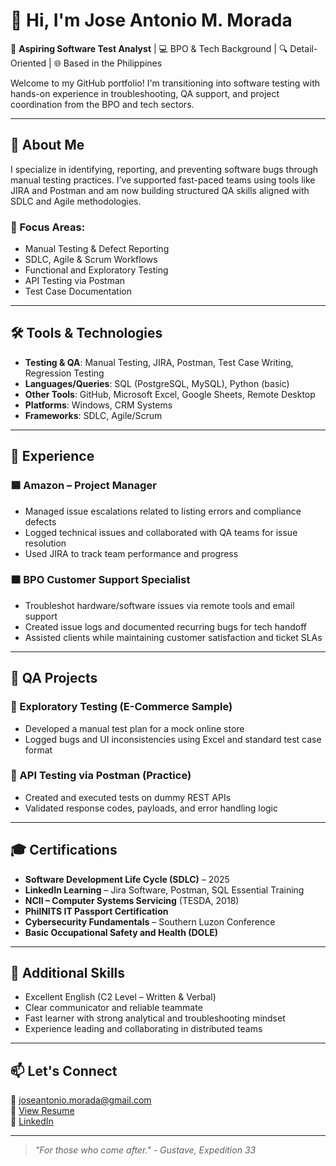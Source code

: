 # 👋 Hi, I'm Jose Antonio M. Morada

🧪 **Aspiring Software Test Analyst** | 💻 BPO & Tech Background | 🔍 Detail-Oriented | 🌐 Based in the Philippines

Welcome to my GitHub portfolio! I'm transitioning into software testing with hands-on experience in troubleshooting, QA support, and project coordination from the BPO and tech sectors.

---

## 🚀 About Me

I specialize in identifying, reporting, and preventing software bugs through manual testing practices. I’ve supported fast-paced teams using tools like JIRA and Postman and am now building structured QA skills aligned with SDLC and Agile methodologies.

### 🔎 Focus Areas:
- Manual Testing & Defect Reporting  
- SDLC, Agile & Scrum Workflows  
- Functional and Exploratory Testing  
- API Testing via Postman  
- Test Case Documentation

---

## 🛠️ Tools & Technologies

- **Testing & QA**: Manual Testing, JIRA, Postman, Test Case Writing, Regression Testing  
- **Languages/Queries**: SQL (PostgreSQL, MySQL), Python (basic)  
- **Other Tools**: GitHub, Microsoft Excel, Google Sheets, Remote Desktop  
- **Platforms**: Windows, CRM Systems  
- **Frameworks**: SDLC, Agile/Scrum

---

## 💼 Experience

### 🟦 Amazon – Project Manager  
- Managed issue escalations related to listing errors and compliance defects  
- Logged technical issues and collaborated with QA teams for issue resolution  
- Used JIRA to track team performance and progress

### 🟧 BPO Customer Support Specialist  
- Troubleshot hardware/software issues via remote tools and email support  
- Created issue logs and documented recurring bugs for tech handoff  
- Assisted clients while maintaining customer satisfaction and ticket SLAs

---

## 📁 QA Projects

### 🧪 Exploratory Testing (E-Commerce Sample)
- Developed a manual test plan for a mock online store  
- Logged bugs and UI inconsistencies using Excel and standard test case format

### 🧪 API Testing via Postman (Practice)
- Created and executed tests on dummy REST APIs  
- Validated response codes, payloads, and error handling logic

---

## 🎓 Certifications

- **Software Development Life Cycle (SDLC)** – 2025  
- **LinkedIn Learning** – Jira Software, Postman, SQL Essential Training  
- **NCII – Computer Systems Servicing** (TESDA, 2018)  
- **PhilNITS IT Passport Certification**  
- **Cybersecurity Fundamentals** – Southern Luzon Conference  
- **Basic Occupational Safety and Health (DOLE)**

---

## 🧠 Additional Skills

- Excellent English (C2 Level – Written & Verbal)  
- Clear communicator and reliable teammate  
- Fast learner with strong analytical and troubleshooting mindset  
- Experience leading and collaborating in distributed teams

---

## 📫 Let's Connect

📧 [joseantonio.morada@gmail.com](mailto:joseantonio.morada@gmail.com)  
📄 [View Resume](https://docs.google.com/document/d/1COlMvk8FZDg5CKn8w0ZAJMhAQzZYq2bx8Q-Ly7NMYbE/edit)  
💼 [LinkedIn](https://www.linkedin.com/in/jose-antonio-morada-036bb9199/)

---

> *"For those who come after." - Gustave, Expedition 33*
